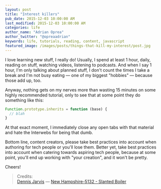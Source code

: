 ```yaml
---
layout: post
title: "Interest killers"
pub_date: 2015-12-03 10:00:00 AM
last_modified: 2015-12-03 10:00:00 AM
categories: life
author_name: "Adrian Oprea"
author_twitter: "@opreaadrian"
keywords: life, tutorials, reading, content, javascript
featured_image: /images/posts/things-that-kill-my-interest/post.jpg
---
```


I love learning new stuff, I really do! Usually, I spend at least 1 hour, daily, reading on stuff, watching videos, listening to podcasts. And when I say 1 hour, I'm only talking about planned stuff, I don't count the times I take a break and I'm not busy eating &mdash; one of my biggest "hobbies" &mdash; because those add up, too.  

Anyway, nothing gets on my nerves more than wasting 15 minutes on some highly recommended tutorial, only to see that at some point they do something like this:

```javascript
Function.prototype.inherits = function (base) {
  // blah
}
```
At that exact moment, I immediately close any open tabs with that material and hate the Interwebs for being that dumb.

Bottom line, content creators, please take best practices into account when authoring for tech people or you'll lose them. Better yet, take best practices into account when catering towards aspiring tech people, because at some point, you'll end up working with "your creation", and it won't be pretty.

Cheers!

> Credits:   
> [Dennis Jarvis](https://www.flickr.com/photos/archer10/) &mdash; [New Hampshire-5132 - Slanted Boiler](https://flic.kr/p/4oULGp)  

